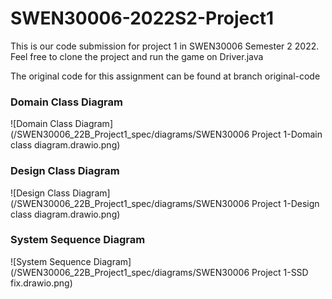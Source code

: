 # SWEN30006-2022S2-Project1
This is our code submission for project 1 in SWEN30006 Semester 2 2022. Feel free to clone the project and run the game on Driver.java

The original code for this assignment can be found at branch original-code
### Domain Class Diagram
![Domain Class Diagram](/SWEN30006_22B_Project1_spec/diagrams/SWEN30006 Project 1-Domain class diagram.drawio.png)
### Design Class Diagram
![Design Class Diagram](/SWEN30006_22B_Project1_spec/diagrams/SWEN30006 Project 1-Design class diagram.drawio.png)
### System Sequence Diagram
![System Sequence Diagram](/SWEN30006_22B_Project1_spec/diagrams/SWEN30006 Project 1-SSD fix.drawio.png)